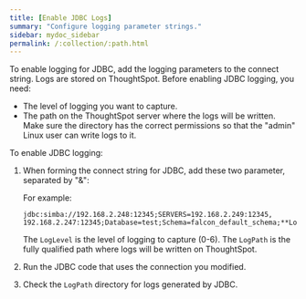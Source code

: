 ```yaml
---
title: [Enable JDBC Logs]
summary: "Configure logging parameter strings."
sidebar: mydoc_sidebar
permalink: /:collection/:path.html
---
```

To enable logging for JDBC, add the logging parameters to the connect string. Logs are stored on ThoughtSpot. Before enabling JDBC logging, you need:

-   The level of logging you want to capture.
-   The path on the ThoughtSpot server where the logs will be written. Make sure the directory has the correct permissions so that the "admin" Linux user can write logs to it.

To enable JDBC logging:

1. When forming the connect string for JDBC, add these two parameter, separated by "&":

    For example:

    ```
    jdbc:simba://192.168.2.248:12345;SERVERS=192.168.2.249:12345,
    192.168.2.247:12345;Database=test;Schema=falcon_default_schema;**LogLevel=3;LogPath=/usr/local/scaligent/logs**
    ```

    The `LogLevel` is the level of logging to capture (0-6). The `LogPath` is
    the fully qualified path where logs will be written on ThoughtSpot.

2. Run the JDBC code that uses the connection you modified.
3. Check the `LogPath` directory for logs generated by JDBC.
